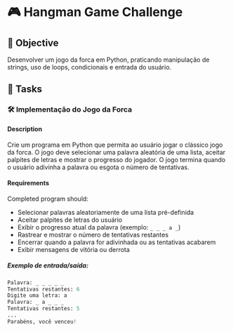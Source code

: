 

# 🎮 Hangman Game Challenge

## 🎯 Objective

Desenvolver um jogo da forca em Python, praticando manipulação de strings, uso de loops, condicionais e entrada do usuário.

## 📝 Tasks

### 🛠️ Implementação do Jogo da Forca

#### Description
Crie um programa em Python que permita ao usuário jogar o clássico jogo da forca. O jogo deve selecionar uma palavra aleatória de uma lista, aceitar palpites de letras e mostrar o progresso do jogador. O jogo termina quando o usuário adivinha a palavra ou esgota o número de tentativas.

#### Requirements
Completed program should:

- Selecionar palavras aleatoriamente de uma lista pré-definida
- Aceitar palpites de letras do usuário
- Exibir o progresso atual da palavra (exemplo: `_ _ _ a _`)
- Rastrear e mostrar o número de tentativas restantes
- Encerrar quando a palavra for adivinhada ou as tentativas acabarem
- Exibir mensagens de vitória ou derrota

##### Exemplo de entrada/saída:
```python
Palavra: _ _ _ _ _
Tentativas restantes: 6
Digite uma letra: a
Palavra: _ a _ _ _
Tentativas restantes: 5
...
Parabéns, você venceu!
```
